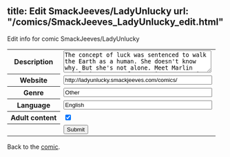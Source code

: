 title: Edit SmackJeeves/LadyUnlucky
url: "/comics/SmackJeeves_LadyUnlucky_edit.html"
---
Edit info for comic SmackJeeves/LadyUnlucky

<form name="comic" action="http://gaepostmail.appspot.com/comic/" method="post">
<table class="comicinfo">
<tr>
<th>Description</th><td><textarea name="description" cols="40" rows="3">The concept of luck was sentenced to walk the Earth as a human. She doesn't know why. But she's not alone. Meet Marlin Sainlevie, owner of a massive corporation and the man-made galaxy it controls. He's evil incarnate - and Luck's only hope.</textarea></td>
</tr>
<tr>
<th>Website</th><td><input type="text" name="url" value="http://ladyunlucky.smackjeeves.com/comics/" size="40"/></td>
</tr>
<tr>
<th>Genre</th><td><input type="text" name="genre" value="Other" size="40"/></td>
</tr>
<tr>
<th>Language</th><td><input type="text" name="language" value="English" size="40"/></td>
</tr>
<tr>
<th>Adult content</th><td><input type="checkbox" name="adult" value="adult" checked="checked"/></td>
</tr>
<tr>
<th></th><td>
<input type="hidden" name="comic" value="SmackJeeves_LadyUnlucky" />
<input type="submit" name="submit" value="Submit" />
</td>
</tr>
</table>
</form>

Back to the [comic](SmackJeeves_LadyUnlucky.html).
